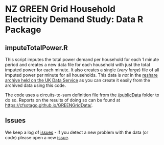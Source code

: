 # NZ GREEN Grid Household Electricity Demand Study: Data R Package

## imputeTotalPower.R
This script imputes the total power demand per household for each 1 minute period and creates a new data file for each household with just the total imputed power for each minute. It also creates a single (_very large_) file of all imputed power per minute for all households. This data is _not_ in the [reshare archive held on the UK Data Service](http://reshare.ukdataservice.ac.uk/853334/) as you can create it easily from the archived data using this code.

The code uses a circuits-to-sum definition file from the [/publicData](https://github.com/dataknut/GREENGridData/tree/master/publicData) folder to do so. Reports on the results of doing so can be found at https://cfsotago.github.io/GREENGridData/. 

## Issues

We keep a log of [issues](https://github.com/CfSOtago/GREENGridData/issues) - if you detect a new problem with the data (or code) please open a new [issue](https://github.com/CfSOtago/GREENGridData/issues).
